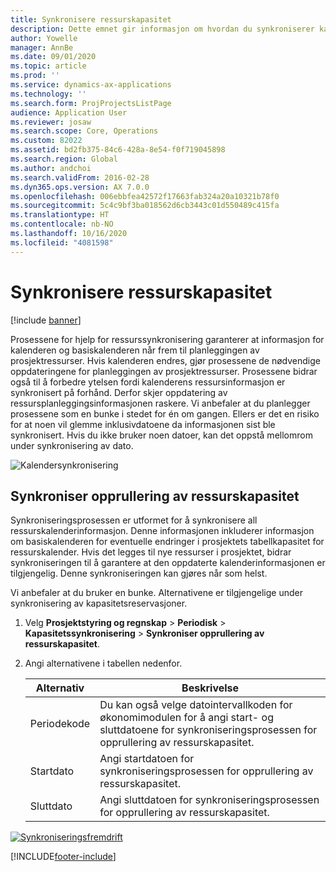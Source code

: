 ```yaml
---
title: Synkronisere ressurskapasitet
description: Dette emnet gir informasjon om hvordan du synkroniserer kapasiteten til en ressurs på tvers av kalendere og prosjekter.
author: Yowelle
manager: AnnBe
ms.date: 09/01/2020
ms.topic: article
ms.prod: ''
ms.service: dynamics-ax-applications
ms.technology: ''
ms.search.form: ProjProjectsListPage
audience: Application User
ms.reviewer: josaw
ms.search.scope: Core, Operations
ms.custom: 82022
ms.assetid: bd2fb375-84c6-428a-8e54-f0f719045898
ms.search.region: Global
ms.author: andchoi
ms.search.validFrom: 2016-02-28
ms.dyn365.ops.version: AX 7.0.0
ms.openlocfilehash: 006ebbfea42572f17663fab324a20a10321b78f0
ms.sourcegitcommit: 5c4c9bf3ba018562d6cb3443c01d550489c415fa
ms.translationtype: HT
ms.contentlocale: nb-NO
ms.lasthandoff: 10/16/2020
ms.locfileid: "4081598"
---
```

# <a name="synchronize-resource-capacity"></a>Synkronisere ressurskapasitet

[!include [banner](../includes/banner.md)]

Prosessene for hjelp for ressurssynkronisering garanterer at informasjon for kalenderen og basiskalenderen når frem til planleggingen av prosjektressurser. Hvis kalenderen endres, gjør prosessene de nødvendige oppdateringene for planleggingen av prosjektressurser. Prosessene bidrar også til å forbedre ytelsen fordi kalenderens ressursinformasjon er synkronisert på forhånd. Derfor skjer oppdatering av ressursplanleggingsinformasjonen raskere. Vi anbefaler at du planlegger prosessene som en bunke i stedet for én om gangen. Ellers er det en risiko for at noen vil glemme inklusivdatoene da informasjonen sist ble synkronisert. Hvis du ikke bruker noen datoer, kan det oppstå mellomrom under synkronisering av dato.

![Kalendersynkronisering](./media/projectresourcing04-1024x471.jpg)

## <a name="synchronize-resource-capacity-roll-ups"></a>Synkroniser opprullering av ressurskapasitet

Synkroniseringsprosessen er utformet for å synkronisere all ressurskalenderinformasjon. Denne informasjonen inkluderer informasjon om basiskalenderen for eventuelle endringer i prosjektets tabellkapasitet for ressurskalender. Hvis det legges til nye ressurser i prosjektet, bidrar synkroniseringen til å garantere at den oppdaterte kalenderinformasjonen er tilgjengelig. Denne synkroniseringen kan gjøres når som helst.

Vi anbefaler at du bruker en bunke. Alternativene er tilgjengelige under synkronisering av kapasitetsreservasjoner.

1. Velg **Prosjektstyring og regnskap** &gt; **Periodisk** &gt; **Kapasitetssynkronisering** &gt; **Synkroniser opprullering av ressurskapasitet**.
2. Angi alternativene i tabellen nedenfor.

    | Alternativ      | Beskrivelse |
    |-------------|-------------|
    | Periodekode | Du kan også velge datointervallkoden for økonomimodulen for å angi start- og sluttdatoene for synkroniseringsprosessen for opprullering av ressurskapasitet. |
    | Startdato  | Angi startdatoen for synkroniseringsprosessen for opprullering av ressurskapasitet. |
    | Sluttdato    | Angi sluttdatoen for synkroniseringsprosessen for opprullering av ressurskapasitet. |

[![Synkroniseringsfremdrift](./media/projectresourcing09.jpg)](./media/projectresourcing09.jpg)


[!INCLUDE[footer-include](../includes/footer-banner.md)]